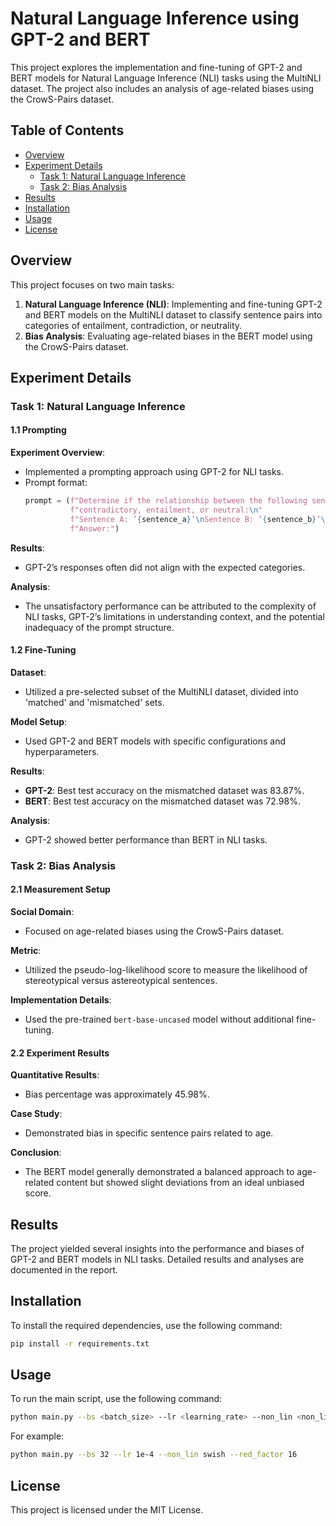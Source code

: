 # Natural Language Inference using GPT-2 and BERT

This project explores the implementation and fine-tuning of GPT-2 and BERT models for Natural Language Inference (NLI) tasks using the MultiNLI dataset. The project also includes an analysis of age-related biases using the CrowS-Pairs dataset.

## Table of Contents
- [Overview](#overview)
- [Experiment Details](#experiment-details)
  - [Task 1: Natural Language Inference](#task-1-natural-language-inference)
  - [Task 2: Bias Analysis](#task-2-bias-analysis)
- [Results](#results)
- [Installation](#installation)
- [Usage](#usage)
- [License](#license)

## Overview

This project focuses on two main tasks:
1. **Natural Language Inference (NLI)**: Implementing and fine-tuning GPT-2 and BERT models on the MultiNLI dataset to classify sentence pairs into categories of entailment, contradiction, or neutrality.
2. **Bias Analysis**: Evaluating age-related biases in the BERT model using the CrowS-Pairs dataset.

## Experiment Details

### Task 1: Natural Language Inference

#### 1.1 Prompting

**Experiment Overview**: 
- Implemented a prompting approach using GPT-2 for NLI tasks.
- Prompt format: 
  ```python
  prompt = (f"Determine if the relationship between the following sentences is "
            f"contradictory, entailment, or neutral:\n"
            f"Sentence A: ’{sentence_a}’\nSentence B: ’{sentence_b}’\n"
            f"Answer:")
  ```

**Results**: 
- GPT-2’s responses often did not align with the expected categories.

**Analysis**:
- The unsatisfactory performance can be attributed to the complexity of NLI tasks, GPT-2’s limitations in understanding context, and the potential inadequacy of the prompt structure.

#### 1.2 Fine-Tuning

**Dataset**:
- Utilized a pre-selected subset of the MultiNLI dataset, divided into 'matched' and 'mismatched' sets.

**Model Setup**:
- Used GPT-2 and BERT models with specific configurations and hyperparameters.

**Results**:
- **GPT-2**: Best test accuracy on the mismatched dataset was 83.87%.
- **BERT**: Best test accuracy on the mismatched dataset was 72.98%.

**Analysis**:
- GPT-2 showed better performance than BERT in NLI tasks.

### Task 2: Bias Analysis

#### 2.1 Measurement Setup

**Social Domain**:
- Focused on age-related biases using the CrowS-Pairs dataset.

**Metric**:
- Utilized the pseudo-log-likelihood score to measure the likelihood of stereotypical versus astereotypical sentences.

**Implementation Details**:
- Used the pre-trained `bert-base-uncased` model without additional fine-tuning.

#### 2.2 Experiment Results

**Quantitative Results**:
- Bias percentage was approximately 45.98%.

**Case Study**:
- Demonstrated bias in specific sentence pairs related to age.

**Conclusion**:
- The BERT model generally demonstrated a balanced approach to age-related content but showed slight deviations from an ideal unbiased score.

## Results

The project yielded several insights into the performance and biases of GPT-2 and BERT models in NLI tasks. Detailed results and analyses are documented in the report.

## Installation

To install the required dependencies, use the following command:

```bash
pip install -r requirements.txt
```

## Usage

To run the main script, use the following command:

```bash
python main.py --bs <batch_size> --lr <learning_rate> --non_lin <non_linearity> --red_factor <reduction_factor>
```

For example:

```bash
python main.py --bs 32 --lr 1e-4 --non_lin swish --red_factor 16
```

## License

This project is licensed under the MIT License.
